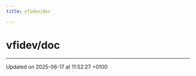 ```yaml
---
title: vfidev/doc

---
```


# vfidev/doc








-------------------------------

Updated on 2025-06-17 at 11:52:27 +0100
